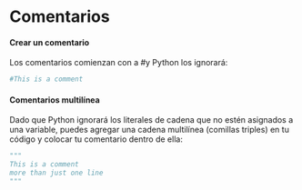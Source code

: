 # Comentarios

#### Crear un comentario
Los comentarios comienzan con a #y Python los ignorará:

```python
#This is a comment
```

#### Comentarios multilínea
Dado que Python ignorará los literales de cadena que no estén asignados a una variable, puedes agregar una cadena multilínea (comillas triples) en tu código y colocar tu comentario dentro de ella:

```python
"""
This is a comment
more than just one line
"""
```